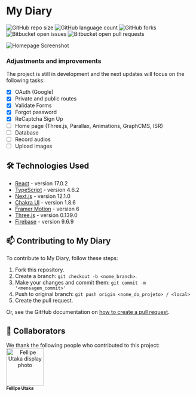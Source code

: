 # My Diary

![GitHub repo size](https://img.shields.io/github/repo-size/fellipeutaka/mydiary?style=for-the-badge)
![GitHub language count](https://img.shields.io/github/languages/count/fellipeutaka/mydiary?style=for-the-badge)
![GitHub forks](https://img.shields.io/github/forks/fellipeutaka/mydiary?style=for-the-badge)
![Bitbucket open issues](https://img.shields.io/bitbucket/issues/fellipeutaka/mydiary?style=for-the-badge)
![Bitbucket open pull requests](https://img.shields.io/bitbucket/pr-raw/fellipeutaka/mydiary?style=for-the-badge)

<img src="https://prnt.sc/oKV2Qbv-xzUQ" alt="Homepage Screenshot">

### Adjustments and improvements

The project is still in development and the next updates will focus on the following tasks:
 
- [x] OAuth (Google)
- [x] Private and public routes
- [x] Validate Forms
- [x] Forgot password
- [x] ReCaptcha Sign Up
- [ ] Home page (Three.js, Parallax, Animations, GraphCMS, ISR)
- [ ] Database
- [ ] Record audios
- [ ] Upload images

## 🛠 Technologies Used

- [React](https://reactjs.org/) - version 17.0.2
- [TypeScript](https://www.typescriptlang.org/) - version 4.6.2
- [Next.js](https://nextjs.org/) - version 12.1.0
- [Chakra UI](https://chakra-ui.com/) - version 1.8.6
- [Framer Motion](https://www.framer.com/motion/) - version 6
- [Three.js](https://threejs.org/) - version 0.139.0
- [Firebase](https://firebase.google.com/) - version 9.6.9

## 📫 Contributing to My Diary

To contribute to My Diary, follow these steps:

1. Fork this repository.
2. Create a branch: `git checkout -b <nome_branch>`.
3. Make your changes and commit them: `git commit -m '<mensagem_commit>'`
4. Push to original branch: `git push origin <nome_do_projeto> / <local>`
5. Create the pull request.

Or, see the GitHub documentation on [how to create a pull request](https://help.github.com/en/github/collaborating-with-issues-and-pull-requests/creating-a-pull-request).

## 🤝 Collaborators

We thank the following people who contributed to this project:
<a href="#" align="center">
  <img src="https://github.com/fellipeutaka.png" width="100px;" alt="Fellipe Utaka display photo"/><br>
  <sub>
    <b>Fellipe Utaka</b>
  </sub>
</a>